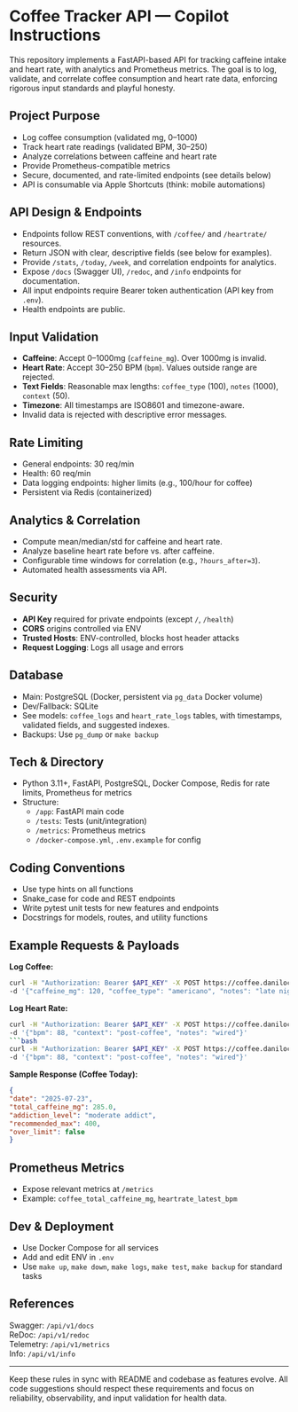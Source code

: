 # Coffee Tracker API — Copilot Instructions

This repository implements a FastAPI-based API for tracking caffeine intake and heart rate, with analytics and Prometheus metrics. The goal is to log, validate, and correlate coffee consumption and heart rate data, enforcing rigorous input standards and playful honesty.

## Project Purpose

- Log coffee consumption (validated mg, 0–1000)
- Track heart rate readings (validated BPM, 30–250)
- Analyze correlations between caffeine and heart rate
- Provide Prometheus-compatible metrics
- Secure, documented, and rate-limited endpoints (see details below)
- API is consumable via Apple Shortcuts (think: mobile automations)

## API Design & Endpoints

- Endpoints follow REST conventions, with `/coffee/` and `/heartrate/` resources.
- Return JSON with clear, descriptive fields (see below for examples).
- Provide `/stats`, `/today`, `/week`, and correlation endpoints for analytics.
- Expose `/docs` (Swagger UI), `/redoc`, and `/info` endpoints for documentation.
- All input endpoints require Bearer token authentication (API key from `.env`).
- Health endpoints are public.

## Input Validation

- **Caffeine**: Accept 0–1000mg (`caffeine_mg`). Over 1000mg is invalid.
- **Heart Rate**: Accept 30–250 BPM (`bpm`). Values outside range are rejected.
- **Text Fields**: Reasonable max lengths: `coffee_type` (100), `notes` (1000), `context` (50).
- **Timezone**: All timestamps are ISO8601 and timezone-aware.
- Invalid data is rejected with descriptive error messages.

## Rate Limiting
- General endpoints: 30 req/min
- Health: 60 req/min
- Data logging endpoints: higher limits (e.g., 100/hour for coffee)
- Persistent via Redis (containerized)

## Analytics & Correlation

- Compute mean/median/std for caffeine and heart rate.
- Analyze baseline heart rate before vs. after caffeine.
- Configurable time windows for correlation (e.g., `?hours_after=3`).
- Automated health assessments via API.

## Security

- **API Key** required for private endpoints (except `/`, `/health`)
- **CORS** origins controlled via ENV
- **Trusted Hosts**: ENV-controlled, blocks host header attacks
- **Request Logging**: Logs all usage and errors

## Database

- Main: PostgreSQL (Docker, persistent via `pg_data` Docker volume)
- Dev/Fallback: SQLite
- See models: `coffee_logs` and `heart_rate_logs` tables, with timestamps, validated fields, and suggested indexes.
- Backups: Use `pg_dump` or `make backup`

## Tech & Directory

- Python 3.11+, FastAPI, PostgreSQL, Docker Compose, Redis for rate limits, Prometheus for metrics
- Structure:
  - `/app`: FastAPI main code
  - `/tests`: Tests (unit/integration)
  - `/metrics`: Prometheus metrics
  - `/docker-compose.yml`, `.env.example` for config

## Coding Conventions

- Use type hints on all functions
- Snake_case for code and REST endpoints
- Write pytest unit tests for new features and endpoints
- Docstrings for models, routes, and utility functions

## Example Requests & Payloads

**Log Coffee:**

```bash
curl -H "Authorization: Bearer $API_KEY" -X POST https://coffee.danilocloud.me/api/v1/coffee/
-d '{"caffeine_mg": 120, "coffee_type": "americano", "notes": "late night hustle"}'
```

**Log Heart Rate:**

```bash
curl -H "Authorization: Bearer $API_KEY" -X POST https://coffee.danilocloud.me/api/v1/heartrate/
-d '{"bpm": 88, "context": "post-coffee", "notes": "wired"}'
```bash
curl -H "Authorization: Bearer $API_KEY" -X POST https://coffee.danilocloud.me/api/v1/heartrate/
-d '{"bpm": 88, "context": "post-coffee", "notes": "wired"}'
```


**Sample Response (Coffee Today):**
```json
{
"date": "2025-07-23",
"total_caffeine_mg": 285.0,
"addiction_level": "moderate addict",
"recommended_max": 400,
"over_limit": false
}

```


## Prometheus Metrics

- Expose relevant metrics at `/metrics`
- Example: `coffee_total_caffeine_mg`, `heartrate_latest_bpm`

## Dev & Deployment

- Use Docker Compose for all services
- Add and edit ENV in `.env`
- Use `make up`, `make down`, `make logs`, `make test`, `make backup` for standard tasks

## References

Swagger: `/api/v1/docs`  
ReDoc: `/api/v1/redoc`  
Telemetry: `/api/v1/metrics`  
Info: `/api/v1/info`

---

Keep these rules in sync with README and codebase as features evolve. All code suggestions should respect these requirements and focus on reliability, observability, and input validation for health data.
